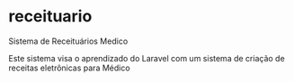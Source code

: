 # receituario
Sistema de Receituários Medico

Este sistema visa o aprendizado do Laravel com um sistema de criação de receitas eletrônicas para Médico
